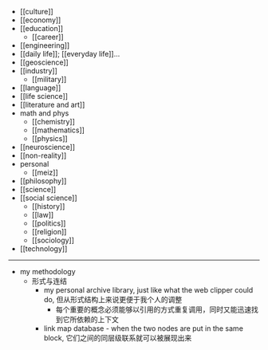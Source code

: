 - [[culture]]
- [[economy]]
- [[education]]
    - [[career]]
- [[engineering]]
- [[daily life]]; [[everyday life]]...
- [[geoscience]]
- [[industry]]
    - [[military]]
- [[language]]
- [[life science]]
- [[literature and art]]
- math and phys
    - [[chemistry]]
    - [[mathematics]]
    - [[physics]]
- [[neuroscience]]
- [[non-reality]]
- personal
    - [[meiz]]
- [[philosophy]]
- [[science]]
- [[social science]]
    - [[history]]
    - [[law]]
    - [[politics]]
    - [[religion]]
    - [[sociology]]
- [[technology]]
- ---
- my methodology
    - 形式与连结
        - my personal archive library, just like what the web clipper could do, 但从形式结构上来说更便于我个人的调整
            - 每个重要的概念必须能够以引用的方式重复调用，同时又能迅速找到它所依赖的上下文
        - link map database - when the two nodes are put in the same block, 它们之间的同层级联系就可以被展现出来
